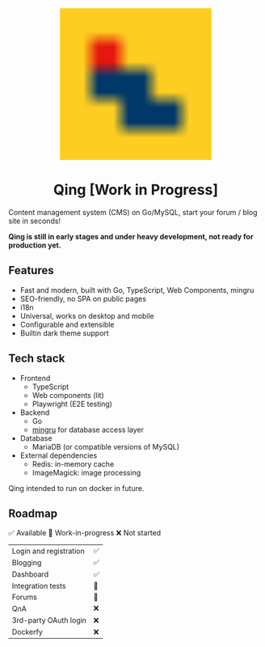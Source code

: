 <div align="center">
	<img src="./userland/static/img/main/qing.svg" width="300" height="300" alt="The Qing Project">
	<br>
	<h1>Qing [Work in Progress]</h1>
</div>

Content management system (CMS) on Go/MySQL, start your forum / blog site in seconds!

**Qing is still in early stages and under heavy development, not ready for production yet.**

## Features

- Fast and modern, built with Go, TypeScript, Web Components, mingru
- SEO-friendly, no SPA on public pages
- i18n
- Universal, works on desktop and mobile
- Configurable and extensible
- Builtin dark theme support

## Tech stack

- Frontend
  - TypeScript
  - Web components (lit)
  - Playwright (E2E testing)
- Backend
  - Go
  - [mingru](https://github.com/mgenware/mingru) for database access layer
- Database
  - MariaDB (or compatible versions of MySQL)
- External dependencies
  - Redis: in-memory cache
  - ImageMagick: image processing

Qing intended to run on docker in future.

## Roadmap

✅ Available 🚧 Work-in-progress ❌ Not started

|                        |     |
| ---------------------- | --- |
| Login and registration | ✅  |
| Blogging               | ✅  |
| Dashboard              | ✅  |
| Integration tests      | 🚧  |
| Forums                 | 🚧  |
| QnA                    | ❌  |
| 3rd-party OAuth login  | ❌  |
| Dockerfy               | ❌  |
